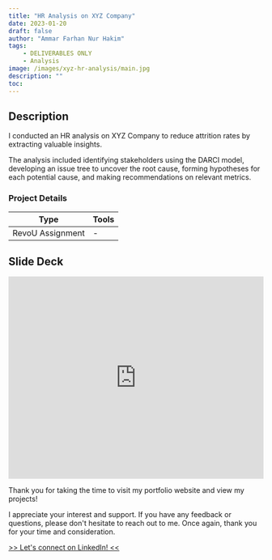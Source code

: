 ```yaml
---
title: "HR Analysis on XYZ Company"
date: 2023-01-20
draft: false
author: "Ammar Farhan Nur Hakim"
tags:
    - DELIVERABLES ONLY
    - Analysis
image: /images/xyz-hr-analysis/main.jpg
description: ""
toc:
---
```


## Description

I conducted an HR analysis on XYZ Company to reduce attrition rates by extracting valuable insights. 

The analysis included identifying stakeholders using the DARCI model, developing an issue tree to uncover the root cause, forming hypotheses for each potential cause, and making recommendations on relevant metrics.

### Project Details
| Type       | Tools    |
| ---------- | -------- |
| RevoU Assignment | -  |

## Slide Deck

<iframe src="https://docs.google.com/presentation/d/e/2PACX-1vR183Fcj2MuDkb4hJB11AYsRsxIprUGs3uOjWTVnlBo9gsPYtuZOkjTIWgJ1BSYCgETncBwfOpl6IcG/embed?start=false&loop=false&delayms=3000" frameborder="0" width="100%" height="400" allowfullscreen="true" mozallowfullscreen="true" webkitallowfullscreen="true"></iframe>

Thank you for taking the time to visit my portfolio website and view my projects!

I appreciate your interest and support. If you have any feedback or questions, please don't hesitate to reach out to me. Once again, thank you for your time and consideration.

<a href="https://www.linkedin.com/in/ahanaki/" target="_blank">>> Let's connect on LinkedIn! <<</a>